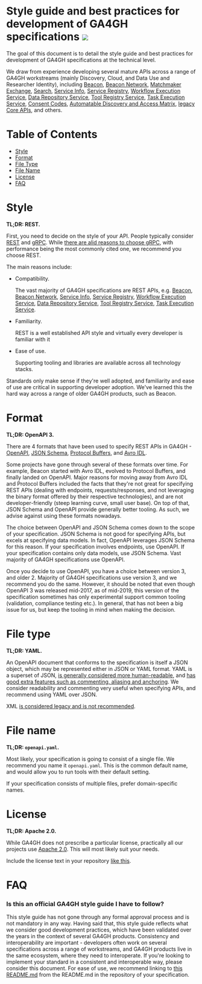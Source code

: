 # Style guide and best practices for development of GA4GH specifications [![](https://img.shields.io/badge/license-Apache%202-blue.svg)](https://raw.githubusercontent.com/ga4gh-discovery/ga4gh-styleguide/develop/LICENSE)

The goal of this document is to detail the style guide and best practices for development of GA4GH specifications at the technical level.

We draw from experience developing several mature APIs across a range of GA4GH workstreams (mainly Discovery, Cloud, and Data Use and Researcher Identity), including [Beacon](https://github.com/ga4gh-beacon/specification), [Beacon Network](https://github.com/ga4gh-beacon/beacon-network-specification), [Matchmaker Exchange](https://github.com/ga4gh/mme-apis), [Search](https://github.com/ga4gh-discovery/ga4gh-discovery-search), [Service Info](https://github.com/ga4gh-discovery/service-info), [Service Registry](https://github.com/ga4gh-discovery/service-registry), [Workflow Execution Service](https://github.com/ga4gh/workflow-execution-service-schemas), [Data Repository Service](https://github.com/ga4gh/data-repository-service-schemas), [Tool Registry Service](https://github.com/ga4gh/tool-registry-service-schemas), [Task Execution Service](https://github.com/ga4gh/task-execution-schemas), [Consent Codes](https://github.com/ga4gh/ga4gh-consent-policy), [Automatable Discovery and Access Matrix](https://github.com/ga4gh/ADA-M), [legacy Core APIs](https://github.com/ga4gh/ga4gh-schemas), and others.

# Table of Contents

[//]: # (- documentation, GitFLow, License, Contributing, Apache voting, propertyNaming, styleguide hierarchy, URI/URN/ID/contact, Swagger tools, CI validation, commit message convention, github labels)
- [Style](#style)
- [Format](#format)
- [File Type](#file-type)
- [File Name](#file-name)
- [License](#license)
- [FAQ](#faq)

# Style

**TL;DR: REST.**

First, you need to decide on the style of your API. People typically consider [REST](https://en.wikipedia.org/wiki/Representational_state_transfer) and [gRPC](https://grpc.io/). While [there are alid reasons to choose gRPC](https://docs.microsoft.com/en-us/aspnet/core/grpc/comparison?view=aspnetcore-3.0), with performance being the most commonly cited one, we recommend you choose REST.

The main reasons include:

- Compatibility.

    The vast majority of GA4GH specifications are REST APIs, e.g. [Beacon](https://github.com/ga4gh-beacon/specification), [Beacon Network](https://github.com/ga4gh-beacon/beacon-network-specification), [Service Info](https://github.com/ga4gh-discovery/service-info), [Service Registry](https://github.com/ga4gh-discovery/service-registry), [Workflow Execution Service](https://github.com/ga4gh/workflow-execution-service-schemas), [Data Repository Service](https://github.com/ga4gh/data-repository-service-schemas), [Tool Registry Service](https://github.com/ga4gh/tool-registry-service-schemas), [Task Execution Service](https://github.com/ga4gh/task-execution-schemas).

- Familiarity.

    REST is a well established API style and virtually every developer is familiar with it
    
- Ease of use.

    Supporting tooling and libraries are available across all technology stacks.
    
Standards only make sense if they're well adopted, and familiarity and ease of use are critical in supporting developer adoption. We've learned this the hard way across a range of older GA4GH products, such as Beacon.

# Format

**TL;DR: OpenAPI 3.**

There are 4 formats that have been used to specify REST APIs in GA4GH - [OpenAPI](https://swagger.io/specification/), [JSON Schema](https://json-schema.org/), [Protocol Buffers](https://developers.google.com/protocol-buffers/), and [Avro IDL](https://avro.apache.org/docs/1.8.2/idl.html).

Some projects have gone through several of these formats over time. For example, Beacon started with Avro IDL, evolved to Protocol Buffers, and finally landed on OpenAPI. Major reasons for moving away from Avro IDL and Protocol Buffers included the facts that they're not great for specifying REST APIs (dealing with endpoints, requests/responses, and not leveraging the binary format offered by their respective technologies), and are not developer-friendly (steep learning curve, small user base). On top of that, JSON Schema and OpenAPI provide generally better tooling. As such, we advise against using these formats nowadays.

The choice between OpenAPI and JSON Schema comes down to the scope of your specification. JSON Schema is not good for specifying APIs, but excels at specifying data models. In fact, OpenAPI leverages JSON Schema for this reason. If your specification involves endpoints, use OpenAPI. If your specification contains only data models, use JSON Schema. Vast majority of GA4GH specifications use OpenAPI.

Once you decide to use OpenAPI, you have a choice between version 3, and older 2. Majority of GA4GH specifications use version 3, and we recommend you do the same. However, it should be noted that even though OpenAPI 3 was released mid-2017, as of mid-2019, this version of the specification sometimes has only experimental support common tooling (validation, compliance testing etc.). In general, that has not been a big issue for us, but keep the tooling in mind when making the decision.

# File type

**TL;DR: YAML.**

An OpenAPI document that conforms to the specification is itself a JSON object, which may be represented either in JSON or YAML format. YAML is a superset of JSON, [is generally considered more human-readable](https://www.quora.com/What-situation-would-you-use-YAML-instead-of-JSON-or-XML), and [has good extra features such as commenting, aliasing and anchoring](http://sangsoonam.github.io/2017/03/13/yaml-vs-json.html). We consider readability and commenting very useful when specifying APIs, and recommend using YAML over JSON.

XML [is considered legacy and is not recommended](https://everypageispageone.com/2016/01/28/why-does-xml-suck/).

# File name

**TL;DR: `openapi.yaml`.**

Most likely, your specification is going to consist of a single file. We recommend you name it `openapi.yaml`. This is the common default name, and would allow you to run tools with their default setting.

If your specification consists of multiple files, prefer domain-specific names.

# License

**TL;DR: Apache 2.0.**

While GA4GH does not prescribe a particular license, practically all our projects use [Apache 2.0](/LICENSE). This will most likely suit your needs.

Include the license text in your repository [like this](LICENSE).

# FAQ

### Is this an official GA4GH style guide I have to follow?

This style guide has not gone through any formal approval process and is not mandatory in any way. Having said that, this style guide reflects what we consider good development practices, which have been validated over the years in the context of several GA4GH products. Consistency and interoperability are important - developers often work on several specifications across a range of workstreams, and GA4GH products live in the same ecosystem, where they need to interoperate. If you're looking to implement your standard in a consistent and interoperable way, please consider this document. For ease of use, we recommend linking to [this README.md](README.md) from the README.md in the repository of your specification.